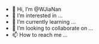 - 👋 Hi, I’m @WJiaNan
- 👀 I’m interested in ...
- 🌱 I’m currently learning ...
- 💞️ I’m looking to collaborate on ...
- 📫 How to reach me ...

<!---
WJiaNan/WJiaNan is a ✨ special ✨ repository because its `README.md` (this file) appears on your GitHub profile.
You can click the Preview link to take a look at your changes.
--->
